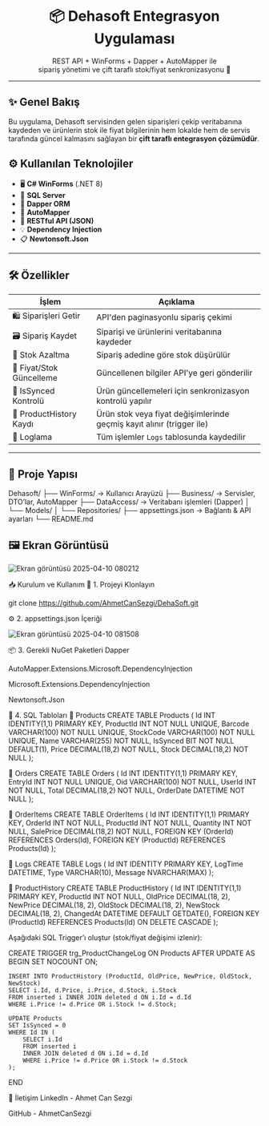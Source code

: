 <h1 align="center">📦 Dehasoft Entegrasyon Uygulaması</h1>

<p align="center">
  REST API + WinForms + Dapper + AutoMapper ile <br/>
  sipariş yönetimi ve çift taraflı stok/fiyat senkronizasyonu 🚀
</p>

---

## ✨ Genel Bakış

Bu uygulama, Dehasoft servisinden gelen siparişleri çekip veritabanına kaydeden ve ürünlerin stok ile fiyat bilgilerinin hem lokalde hem de servis tarafında güncel kalmasını sağlayan bir **çift taraflı entegrasyon çözümüdür**.

## ⚙️ Kullanılan Teknolojiler

- 🖥 **C# WinForms** (.NET 8)
- 💾 **SQL Server**
- 🔄 **Dapper ORM**
- 🧭 **AutoMapper**
- 📡 **RESTful API (JSON)**
- 💡 **Dependency Injection**
- 📋 **Newtonsoft.Json**

---

## 🛠 Özellikler

| İşlem                         | Açıklama                                                                 |
|------------------------------|--------------------------------------------------------------------------|
| 🛍 Siparişleri Getir         | API'den paginasyonlu sipariş çekimi                                     |
| 🗃 Sipariş Kaydet            | Siparişi ve ürünlerini veritabanına kaydeder                            |
| 🧮 Stok Azaltma              | Sipariş adedine göre stok düşürülür                                     |
| 💸 Fiyat/Stok Güncelleme     | Güncellenen bilgiler API'ye geri gönderilir                             |
| 🔁 IsSynced Kontrolü         | Ürün güncellemeleri için senkronizasyon kontrolü yapılır                |
| 🧠 ProductHistory Kaydı       | Ürün stok veya fiyat değişimlerinde geçmiş kayıt alınır (trigger ile)   |
| 🧾 Loglama                   | Tüm işlemler `Logs` tablosunda kaydedilir                               |

---

## 🧩 Proje Yapısı

Dehasoft/ ├── WinForms/ → Kullanıcı Arayüzü 
├── Business/ → Servisler, DTO’lar, AutoMapper 
├── DataAccess/ → Veritabanı işlemleri (Dapper) │ └── Models/ │ └── Repositories/ 
├── appsettings.json → Bağlantı & API ayarları └── README.md


## 🖼 Ekran Görüntüsü
![Ekran görüntüsü 2025-04-10 080212](https://github.com/user-attachments/assets/1adc16db-4833-47cc-b8ab-2d719f8c14aa)


📥 Kurulum ve Kullanım
🔗 1. Projeyi Klonlayın

git clone https://github.com/AhmetCanSezgi/DehaSoft.git


⚙️ 2. appsettings.json İçeriği

![Ekran görüntüsü 2025-04-10 081508](https://github.com/user-attachments/assets/923fb68e-24dc-4ad8-b97d-dba3eda1f29b)


📦 3. Gerekli NuGet Paketleri
Dapper

AutoMapper.Extensions.Microsoft.DependencyInjection

Microsoft.Extensions.DependencyInjection

Newtonsoft.Json


🧱 4. SQL Tabloları
🔸 Products
CREATE TABLE Products (
    Id INT IDENTITY(1,1) PRIMARY KEY,
    ProductId INT NOT NULL UNIQUE,
    Barcode VARCHAR(100) NOT NULL UNIQUE,
    StockCode VARCHAR(100) NOT NULL UNIQUE,
    Name VARCHAR(255) NOT NULL,
    IsSynced BIT NOT NULL DEFAULT(1),
    Price DECIMAL(18,2) NOT NULL,
    Stock DECIMAL(18,2) NOT NULL
);

🔸 Orders
CREATE TABLE Orders (
    Id INT IDENTITY(1,1) PRIMARY KEY,
    EntryId INT NOT NULL UNIQUE,
    Oid VARCHAR(100) NOT NULL,
    UserId INT NOT NULL,
    Total DECIMAL(18,2) NOT NULL,
    OrderDate DATETIME NOT NULL
);

🔸 OrderItems
CREATE TABLE OrderItems (
    Id INT IDENTITY(1,1) PRIMARY KEY,
    OrderId INT NOT NULL,
    ProductId INT NOT NULL,
    Quantity INT NOT NULL,
    SalePrice DECIMAL(18,2) NOT NULL,
    FOREIGN KEY (OrderId) REFERENCES Orders(Id),
    FOREIGN KEY (ProductId) REFERENCES Products(Id)
);

🔸 Logs
CREATE TABLE Logs (
    Id INT IDENTITY PRIMARY KEY,
    LogTime DATETIME,
    Type VARCHAR(10),
    Message NVARCHAR(MAX)
);

🔸 ProductHistory
CREATE TABLE ProductHistory (
    Id INT IDENTITY(1,1) PRIMARY KEY,
    ProductId INT NOT NULL,
    OldPrice DECIMAL(18, 2),
    NewPrice DECIMAL(18, 2),
    OldStock DECIMAL(18, 2),
    NewStock DECIMAL(18, 2),
    ChangedAt DATETIME DEFAULT GETDATE(),
    FOREIGN KEY (ProductId) REFERENCES Products(Id) ON DELETE CASCADE
);

Aşağıdaki SQL Trigger’ı oluştur (stok/fiyat değişimi izlenir):


CREATE TRIGGER trg_ProductChangeLog
ON Products
AFTER UPDATE
AS
BEGIN
    SET NOCOUNT ON;

    INSERT INTO ProductHistory (ProductId, OldPrice, NewPrice, OldStock, NewStock)
    SELECT i.Id, d.Price, i.Price, d.Stock, i.Stock
    FROM inserted i INNER JOIN deleted d ON i.Id = d.Id
    WHERE i.Price != d.Price OR i.Stock != d.Stock;

    UPDATE Products
    SET IsSynced = 0
    WHERE Id IN (
        SELECT i.Id
        FROM inserted i
        INNER JOIN deleted d ON i.Id = d.Id
        WHERE i.Price != d.Price OR i.Stock != d.Stock
    );
END

📇 İletişim
LinkedIn - Ahmet Can Sezgi

GitHub - AhmetCanSezgi
